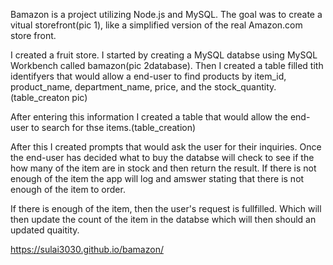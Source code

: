 Bamazon is a project utilizing Node.js and MySQL.  The goal was to create a vitual storefront(pic 1), like a simplified version of the real Amazon.com store front. 

I created a fruit store. I started by creating a MySQL databse using MySQL Workbench called bamazon(pic 2database). 
Then I created a table filled tith identifyers that would allow a end-user to find products by item_id, product_name, department_name, price, and the stock_quantity.(table_creaton pic)

After entering this information I created a table that would allow the end-user to search for thse items.(table_creation)

After this I created prompts that would ask the user for their inquiries. Once the end-user has decided what to buy the databse will check to see if the how many of the item are in stock and then return the result.  If there is not enough of the item the app will log and amswer stating that there is not enough of the item to order.

If there is enough of the item, then the user's request is fullfilled. Which will then update the count of the item in the databse which will then should an updated quaitity.


https://sulai3030.github.io/bamazon/